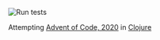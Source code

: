 ![Run tests](https://github.com/krishnan-mani/advent-of-code/workflows/Run%20tests/badge.svg)

Attempting [Advent of Code, 2020](https://adventofcode.com/2020) in [Clojure](https://clojure.org)
